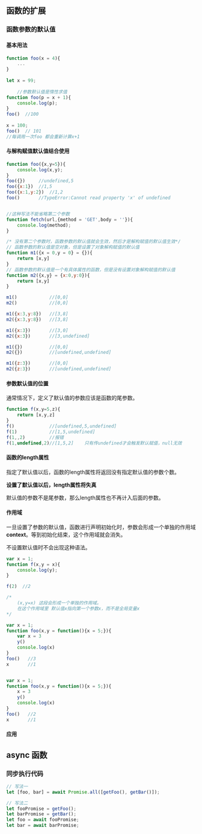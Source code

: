 ## 函数的扩展

### 函数参数的默认值

#### 基本用法

```javascript
function foo(x = 4){
    ...
}
    
let x = 99;
    
    //参数默认值是惰性求值		
function foo(p = x + 1){
    console.log(p);
}
foo()  //100
    
x = 100;
foo()  // 101
//每调用一次foo 都会重新计算x+1
```

#### 与解构赋值默认值结合使用

```javascript
function foo({x,y=5}){
    console.log(x,y);
}
foo({})		//undefined,5
foo({x:1})	//1,5
foo({x:1,y:2})	//1,2
foo()		//TypeError:Cannot read property 'x' of undefined


//这种写法不能省略第二个参数
function fetch(url,{method = 'GET',body = ''}){
    console.log(method);
}

/* 没有第二个参数时，函数参数的默认值就会生效，然后才是解构赋值的默认值生效*/
// 函数参数的默认值是空对象，但是设置了对象解构赋值的默认值
function m1({x = 0,y = 0} = {}){
    return [x,y]
}
// 函数参数的默认值是一个有具体属性的函数，但是没有设置对象解构赋值的默认值
function m2({x,y} = {x:0,y:0}){
    return [x,y]
}

m1()			//[0,0]
m2() 			//[0,0]

m1({x:3,y:8})	//[3,8]
m2({x:3,y:8})	//[3,8]

m1({x:3})		//[3,0]
m2({x:3})		//[3,undefined]

m1({})			//[0,0]
m2({})			//[undefined,undefined]

m1({z:3})		//[0,0]
m2({z:3})		//[undefined,undefined]

```

#### 参数默认值的位置

通常情况下，定义了默认值的参数应该是函数的尾参数。

```javascript
function f(x,y=5,z){
    return [x,y,z]
}
f()				//[undefined,5,undefined]
f(1)			//[1,5,undefined]
f(1,,2)			//报错
f(1,undefined,2)//[1,5,2]    只有传undefined才会触发默认赋值，null无效
```



#### 函数的length属性

指定了默认值以后，函数的length属性将返回没有指定默认值的参数个数。

**设置了默认值以后，length属性将失真**

默认值的参数不是尾参数，那么length属性也不再计入后面的参数。

#### 作用域

一旦设置了参数的默认值，函数进行声明初始化时，参数会形成一个单独的作用域 **context**。等到初始化结束，这个作用域就会消失。

不设置默认值时不会出现这种语法。

```javascript
var x = 1;
function f(x,y = x){
    console.log(y);
}

f(2)  //2

/*
	(x,y=x) 这段会形成一个单独的作用域。
	在这个作用域里 默认值x指向第一个参数x，而不是全局变量x
*/
```



```javascript
var x = 1;
function foo(x,y = function(){x = 5;}){
    var x = 3
    y()
    console.log(x)
}
foo()  	//3
x 		//1


var x = 1;
function foo(x,y = function(){x = 5;}){
    x = 3
    y()
    console.log(x)
}
foo()  	//2
x 		//1
```



#### 应用



## async 函数

### 同步执行代码

```javascript
// 写法一
let [foo, bar] = await Promise.all([getFoo(), getBar()]);

// 写法二
let fooPromise = getFoo();
let barPromise = getBar();
let foo = await fooPromise;
let bar = await barPromise;
```

